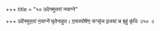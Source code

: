 +++
title = "५० उदेनमुत्तरां नयाग्ने"

+++
उदे॑नमुत्त॒रां न॒याग्ने॑ घृतेनाहुत। रा॒यस्पोषे॑ण॒ सꣳसृ॑ज प्र॒जया॑ च ब॒हुं कृ॑धि ॥५० ॥